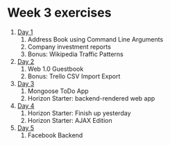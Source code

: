 # Week 3 exercises

1. [Day 1](day1/README.md)
    1. Address Book using Command Line Arguments
    1. Company investment reports
    1. Bonus: Wikipedia Traffic Patterns
1. [Day 2](day2/README.md)
    1. Web 1.0 Guestbook
    1. Bonus: Trello CSV Import Export
1. [Day 3](day3/README.md)
    1. Mongoose ToDo App
    1. Horizon Starter: backend-rendered web app
1. [Day 4](day4/README.md)
    1. Horizon Starter: Finish up yesterday
    1. Horizon Starter: AJAX Edition
1. [Day 5](day5/README.md)
    1. Facebook Backend
